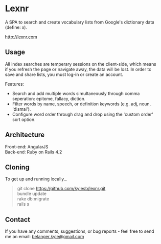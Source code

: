 # Lexnr

A SPA to search and create vocabulary lists from Google's dictionary data (define: x). 

http://lexnr.com

## Usage

All index searches are temperary sessions on the client-side, which means if you refresh the page or navigate away, the data will be lost. In order to save and share lists, you must log-in or create an account. 

Features:

* Search and add multiple words simultaneously through comma seperation: epitome, fallacy, diction. 
* Filter words by name, speech, or definition keywords (e.g. adj, noun, 'dismal').
* Configure word order through drag and drop using the 'custom order' sort option.


## Architecture

Front-end: 	AngularJS<br>
Back-end:	Ruby on Rails 4.2


## Cloning

To get up and running locally...

> git clone https://github.com/kylesb/lexnr.git<br>
> bundle update<br>
> rake db:migrate<br>
> rails s

## Contact

If you have any comments, suggestions, or bug reports - feel free to send me an email: belanger.kyle@gmail.com